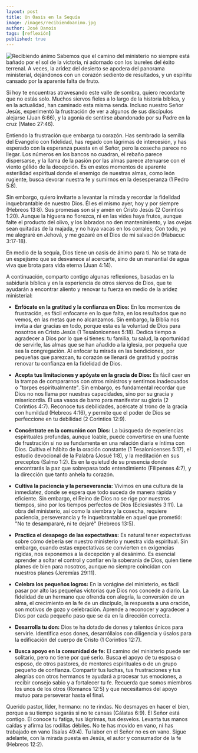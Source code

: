 ```yaml
---
layout: post
title: Un Oasis en la Sequía
image: /images/recibiendoanimo.jpg
author: José Danois
tags: [reflexión]
published: true
---
```

![Recibiendo ánimo ](/images/recibiendoanimo.jpg)
Sabemos que el camino del ministerio no siempre está bañado por el sol de la victoria, ni adornado con los laureles del éxito terrenal. A veces, la aridez del desierto se apodera del panorama ministerial, dejándonos con un corazón sediento de resultados, y un espíritu cansado por la aparente falta de fruto.

Si hoy te encuentras atravesando este valle de sombra, quiero recordarte que no estás solo. Muchos siervos fieles a lo largo de la historia bíblica, y en la actualidad, han caminado esta misma senda. Incluso nuestro Señor Jesús, experimentó la frustración de ver a algunos de sus discípulos alejarse (Juan 6:66), y la agonía de sentirse abandonado por su Padre en la cruz (Mateo 27:46).

Entiendo la frustración que embarga tu corazón. Has sembrado la semilla del Evangelio con fidelidad, has regado con lágrimas de intercesión, y has esperado con la esperanza puesta en el Señor, pero la cosecha parece no llegar. Los números en los bancos no cuadran, el rebaño parece dispersarse, y la llama de la pasión por las almas parece atenuarse con el viento gélido de la decepción. Es en estos momentos de aparente esterilidad espiritual donde el enemigo de nuestras almas, como león rugiente, busca devorar nuestra fe y sumirnos en la desesperanza (1 Pedro 5:8).

Sin embargo, quiero invitarte a levantar la mirada y recordar la fidelidad inquebrantable de nuestro Dios. Él es el mismo ayer, hoy y por siempre (Hebreos 13:8). Sus promesas son sí y amén en Cristo Jesús (2 Corintios 1:20). Aunque la higuera no florezca, ni en las vides haya frutos, aunque falte el producto del olivo, y los labrados no den mantenimiento, y las ovejas sean quitadas de la majada, y no haya vacas en los corrales; Con todo, yo me alegraré en Jehová, y me gozaré en el Dios de mi salvación (Habacuc 3:17-18).

En medio de la sequía, Dios tiene un oasis de ánimo para ti. No se trata de un espejismo que se desvanece al acercarte, sino de un manantial de agua viva que brota para vida eterna (Juan 4:14).

A continuación, comparto contigo algunas reflexiones, basadas en la sabiduría bíblica y en la experiencia de otros siervos de Dios, que te ayudarán a encontrar aliento y renovar tu fuerza en medio de la aridez ministerial:

-   **Enfócate en la gratitud y la confianza en Dios:** En los momentos de frustración, es fácil enfocarse en lo que falta, en los resultados que no vemos, en las metas que no alcanzamos. Sin embargo, la Biblia nos invita a dar gracias en todo, porque esta es la voluntad de Dios para nosotros en Cristo Jesús (1 Tesalonicenses 5:18). Dedica tiempo a agradecer a Dios por lo que sí tienes: tu familia, tu salud, la oportunidad de servirle, las almas que se han añadido a la iglesia, por pequeña que sea la congregación. Al enfocar tu mirada en las bendiciones, por pequeñas que parezcan, tu corazón se llenará de gratitud y podrás renovar tu confianza en la fidelidad de Dios.
    
-   **Acepta tus limitaciones y apóyate en la gracia de Dios:** Es fácil caer en la trampa de compararnos con otros ministros y sentirnos inadecuados o "torpes espiritualmente". Sin embargo, es fundamental recordar que Dios no nos llama por nuestras capacidades, sino por su gracia y misericordia. Él usa vasos de barro para manifestar su gloria (2 Corintios 4:7). Reconoce tus debilidades, acércate al trono de la gracia con humildad (Hebreos 4:16), y permite que el poder de Dios se perfeccione en tu debilidad (2 Corintios 12:9).
    
-   **Concéntrate en la comunión con Dios:** La búsqueda de experiencias espirituales profundas, aunque loable, puede convertirse en una fuente de frustración si no se fundamenta en una relación diaria e íntima con Dios. Cultiva el hábito de la oración constante (1 Tesalonicenses 5:17), el estudio devocional de la Palabra (Josué 1:8), y la meditación en sus preceptos (Salmo 1:2). Es en la quietud de su presencia donde encontrarás la paz que sobrepasa todo entendimiento (Filipenses 4:7), y la dirección que tanto anhela tu corazón.
    
-   **Cultiva la paciencia y la perseverancia:** Vivimos en una cultura de la inmediatez, donde se espera que todo suceda de manera rápida y eficiente. Sin embargo, el Reino de Dios no se rige por nuestros tiempos, sino por los tiempos perfectos de Dios (Eclesiastés 3:11). La obra del ministerio, así como la siembra y la cosecha, requiere paciencia, perseverancia y fe inquebrantable en aquel que prometió: "No te desampararé, ni te dejaré" (Hebreos 13:5).
    
-   **Practica el desapego de las expectativas:** Es natural tener expectativas sobre cómo debería ser nuestro ministerio y nuestra vida espiritual. Sin embargo, cuando estas expectativas se convierten en exigencias rígidas, nos exponemos a la decepción y al desánimo. Es esencial aprender a soltar el control y confiar en la soberanía de Dios, quien tiene planes de bien para nosotros, aunque no siempre coincidan con nuestros planes (Jeremías 29:11).
    
-   **Celebra los pequeños logros:** En la vorágine del ministerio, es fácil pasar por alto las pequeñas victorias que Dios nos concede a diario. La fidelidad de un hermano que ofrenda con alegría, la conversión de un alma, el crecimiento en la fe de un discípulo, la respuesta a una oración, son motivos de gozo y celebración. Aprende a reconocer y agradecer a Dios por cada pequeño paso que se da en la dirección correcta.
    
-   **Desarrolla tu don:** Dios te ha dotado de dones y talentos únicos para servirle. Identifica esos dones, desarróllalos con diligencia y úsalos para la edificación del cuerpo de Cristo (1 Corintios 12:7).
    
-   **Busca apoyo en la comunidad de fe:** El camino del ministerio puede ser solitario, pero no tiene por qué serlo. Busca el apoyo de tu esposa o esposo, de otros pastores, de mentores espirituales o de un grupo pequeño de confianza. Compartir tus luchas, tus frustraciones y tus alegrías con otros hermanos te ayudará a procesar tus emociones, a recibir consejo sabio y a fortalecer tu fe. Recuerda que somos miembros los unos de los otros (Romanos 12:5) y que necesitamos del apoyo mutuo para perseverar hasta el final.
    
Querido pastor, líder, hermano: no te rindas. No desmayes en hacer el bien, porque a su tiempo segarás si no te cansas (Gálatas 6:9). El Señor está contigo. Él conoce tu fatiga, tus lágrimas, tus desvelos. Levanta tus manos caídas y afirma las rodillas débiles. No te has movido en vano, ni has trabajado en vano (Isaías 49:4). Tu labor en el Señor no es en vano. Sigue adelante, con la mirada puesta en Jesús, el autor y consumador de la fe (Hebreos 12:2).
